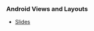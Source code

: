 ### Android Views and Layouts
- [Slides](https://docs.google.com/presentation/d/1l9mF-iqt-LLgLfRTRp0XsyC7NUMZXZalZS9hvNBWNIk)
